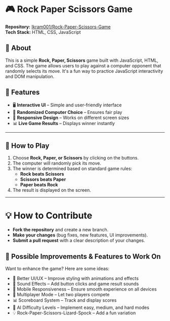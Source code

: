 # 🎮 Rock Paper Scissors Game  

**Repository:** [Ikram001/Rock-Paper-Scissors-Game](https://github.com/Ikram001/Rock-Paper-Scissors-Game)  
**Tech Stack:** HTML, CSS, JavaScript  

## 📌 About  
This is a simple **Rock, Paper, Scissors** game built with JavaScript, HTML, and CSS. The game allows users to play against a computer opponent that randomly selects its move. It's a fun way to practice JavaScript interactivity and DOM manipulation.  

## 🚀 Features  
- 🖥️ **Interactive UI** – Simple and user-friendly interface  
- 🎲 **Randomized Computer Choice** – Ensures fair play  
- 📱 **Responsive Design** – Works on different screen sizes  
- 📊 **Live Game Results** – Displays winner instantly  

---

## 🎯 How to Play  
1. Choose **Rock, Paper, or Scissors** by clicking on the buttons.  
2. The computer will randomly pick its move.  
3. The winner is determined based on standard game rules:  
   - **Rock beats Scissors**  
   - **Scissors beats Paper**  
   - **Paper beats Rock**  
4. The result is displayed on the screen.  

---

## <h1> 💡 How to Contribute </h1>

- **Fork the repository** and create a new branch.
- **Make your changes** (bug fixes, new features, UI improvements).
- **Submit a pull request** with a clear description of your changes.

## <h2>🔧 Possible Improvements & Features to Work On
Want to enhance the game? Here are some ideas: </h2>

- 🎨 Better UI/UX – Improve styling with animations and effects
- 🎵 Sound Effects – Add button clicks and game result sounds
- 📱 Mobile Responsiveness – Ensure smooth experience on all devices
- 🔄 Multiplayer Mode – Let two players compete
- 📊 Scoreboard System – Track and display scores
- 🤖 AI Difficulty Levels – Implement easy, medium, and hard modes
- 💡 Rock-Paper-Scissors-Lizard-Spock – Add a fun variation

